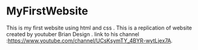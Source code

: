 # MyFirstWebsite
This is my first website using html and css .
This is a replication of website created by youtuber Brian Design .
link to his channel :https://www.youtube.com/channel/UCsKsymTY_4BYR-wytLjex7A.

